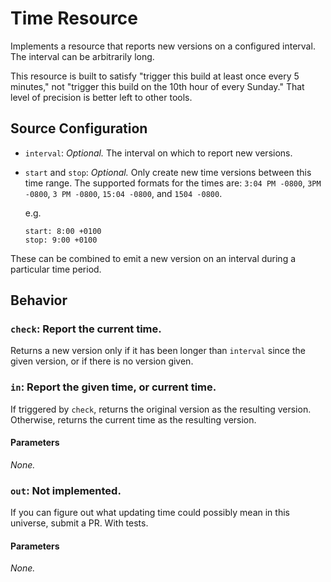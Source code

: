 # Time Resource

Implements a resource that reports new versions on a configured interval. The
interval can be arbitrarily long.

This resource is built to satisfy "trigger this build at least once every 5
minutes," not "trigger this build on the 10th hour of every Sunday." That
level of precision is better left to other tools.


## Source Configuration

* `interval`: *Optional.* The interval on which to report new versions.

* `start` and `stop`: *Optional.* Only create new time versions between this
  time range. The supported formats for the times are: `3:04 PM -0800`, `3PM
  -0800`, `3 PM -0800`, `15:04 -0800`, and `1504 -0800`.

  e.g.

  ```
  start: 8:00 +0100
  stop: 9:00 +0100
  ```

These can be combined to emit a new version on an interval during a particular
time period.

## Behavior

### `check`: Report the current time.

Returns a new version only if it has been longer than `interval` since the
given version, or if there is no version given.


### `in`: Report the given time, or current time.

If triggered by `check`, returns the original version as the resulting
version. Otherwise, returns the current time as the resulting version.

#### Parameters

*None.*


### `out`: Not implemented.

If you can figure out what updating time could possibly mean in this
universe, submit a PR. With tests.

#### Parameters

*None.*
